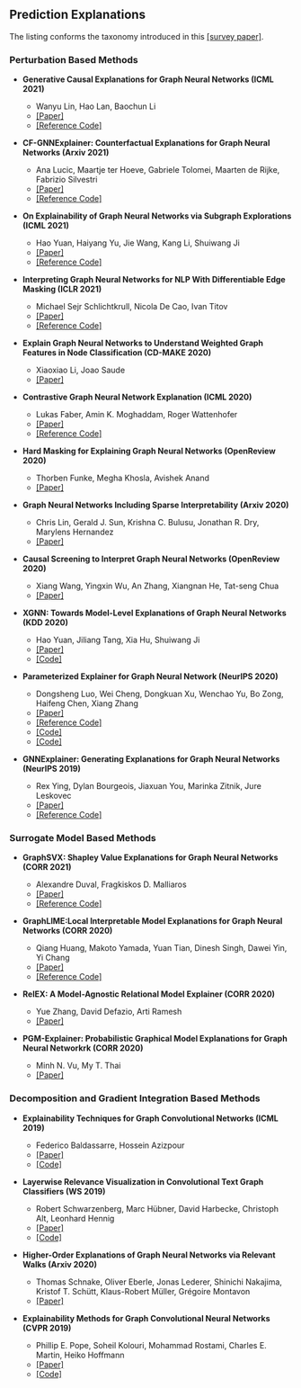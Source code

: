 ## Prediction Explanations

The listing conforms the taxonomy introduced in this [[survey paper]](https://arxiv.org/abs/2012.15445).

### Perturbation Based Methods

- **Generative Causal Explanations for Graph Neural Networks (ICML 2021)**
  - Wanyu Lin, Hao Lan, Baochun Li
  - [[Paper]](https://arxiv.org/abs/2104.06643)
  - [[Reference Code]](https://github.com/wanyu-lin/ICML2021-Gem)

- **CF-GNNExplainer: Counterfactual Explanations for Graph Neural Networks (Arxiv 2021)**
  - Ana Lucic, Maartje ter Hoeve, Gabriele Tolomei, Maarten de Rijke, Fabrizio Silvestri
  - [[Paper]](https://arxiv.org/abs/2102.03322)
  - [[Reference Code]](https://github.com/a-lucic/cf-gnnexplainer)

- **On Explainability of Graph Neural Networks via Subgraph Explorations (ICML 2021)**
  - Hao Yuan, Haiyang Yu, Jie Wang, Kang Li, Shuiwang Ji
  - [[Paper]](https://arxiv.org/abs/2102.05152)
  - [[Reference Code]](https://github.com/divelab/DIG)

- **Interpreting Graph Neural Networks for NLP With Differentiable Edge Masking (ICLR 2021)**
  - Michael Sejr Schlichtkrull, Nicola De Cao, Ivan Titov
  - [[Paper]](https://openreview.net/forum?id=WznmQa42ZAx)
  - [[Reference Code]](https://github.com/MichSchli/GraphMask)

- **Explain Graph Neural Networks to Understand Weighted Graph Features in Node Classification (CD-MAKE 2020)**
  - Xiaoxiao Li, Joao Saude
  - [[Paper]](https://arxiv.org/abs/2002.00514)

- **Contrastive Graph Neural Network Explanation (ICML 2020)**
  - Lukas Faber, Amin K. Moghaddam, Roger Wattenhofer
  - [[Paper]](https://arxiv.org/abs/2010.13663)
  - [[Reference Code]](https://github.com/lukasjf/contrastive-gnn-explanation)

- **Hard Masking for Explaining Graph Neural Networks (OpenReview 2020)**
  - Thorben Funke, Megha Khosla, Avishek Anand
  - [[Paper]](https://openreview.net/pdf?id=uDN8pRAdsoC)

- **Graph Neural Networks Including Sparse Interpretability (Arxiv 2020)**
  - Chris Lin, Gerald J. Sun, Krishna C. Bulusu, Jonathan R. Dry, Marylens Hernandez
  - [[Paper]](https://arxiv.org/abs/2007.00119)

- **Causal Screening to Interpret Graph Neural Networks (OpenReview 2020)**
  - Xiang Wang, Yingxin Wu, An Zhang, Xiangnan He, Tat-seng Chua
  - [[Paper]](https://openreview.net/forum?id=nzKv5vxZfge)

- **XGNN: Towards Model-Level Explanations of Graph Neural Networks (KDD 2020)**
  - Hao Yuan, Jiliang Tang, Xia Hu, Shuiwang Ji
  - [[Paper]](https://arxiv.org/abs/2006.02587)
  - [[Code]](https://github.com/rkoh-rq/XGNN)

- **Parameterized Explainer for Graph Neural Network (NeurIPS 2020)**
  - Dongsheng Luo, Wei Cheng, Dongkuan Xu, Wenchao Yu, Bo Zong, Haifeng Chen, Xiang Zhang
  - [[Paper]](https://arxiv.org/abs/2011.04573)
  - [[Reference Code]](https://github.com/flyingdoog/PGExplainer)
  - [[Code]](https://github.com/LarsHoldijk/RE-ParameterizedExplainerForGraphNeuralNetworks)
  - [[Code]](https://openreview.net/attachment?id=tt04glo-VrT&name=supplementary_material)

- **GNNExplainer: Generating Explanations for Graph Neural Networks (NeurIPS 2019)**
  - Rex Ying, Dylan Bourgeois, Jiaxuan You, Marinka Zitnik, Jure Leskovec
  - [[Paper]](https://arxiv.org/abs/1903.03894)
  - [[Reference Code]](https://github.com/RexYing/gnn-model-explainer)

### Surrogate Model Based Methods

- **GraphSVX: Shapley Value Explanations for Graph Neural Networks (CORR 2021)**
  - Alexandre Duval, Fragkiskos D. Malliaros
  - [[Paper]](https://arxiv.org/abs/2104.10482)
  - [[Reference Code]](https://github.com/AlexDuvalinho/GraphSVX)

- **GraphLIME:Local Interpretable Model Explanations for Graph Neural Networks (CORR 2020)**
  - Qiang Huang, Makoto Yamada, Yuan Tian, Dinesh Singh, Dawei Yin, Yi Chang
  - [[Paper]](https://arxiv.org/pdf/2001.06216.pdf)
  - [[Reference Code]](https://github.com/WilliamCCHuang/GraphLIME)

- **RelEX: A Model-Agnostic Relational Model Explainer (CORR 2020)**
  - Yue Zhang, David Defazio, Arti Ramesh
  - [[Paper]](https://arxiv.org/abs/2006.00305)

- **PGM-Explainer: Probabilistic Graphical Model Explanations for Graph Neural Networkrk (CORR 2020)**
  - Minh N. Vu, My T. Thai
  - [[Paper]](https://arxiv.org/pdf/2010.05788.pdf)

### Decomposition and Gradient Integration Based Methods

- **Explainability Techniques for Graph Convolutional Networks (ICML 2019)**
  - Federico Baldassarre, Hossein Azizpour
  - [[Paper]](https://arxiv.org/abs/1905.13686)
  - [[Code]](https://github.com/baldassarreFe/graph-network-explainability)

- **Layerwise Relevance Visualization in Convolutional Text Graph Classifiers (WS 2019)**
  - Robert Schwarzenberg, Marc Hübner, David Harbecke, Christoph Alt, Leonhard Hennig
  - [[Paper]](https://arxiv.org/abs/1909.10911v1)
  - [[Code]](https://github.com/DFKI-NLP/lrv)

- **Higher-Order Explanations of Graph Neural Networks via Relevant Walks (Arxiv 2020)**
  - Thomas Schnake, Oliver Eberle, Jonas Lederer, Shinichi Nakajima, Kristof T. Schütt, Klaus-Robert Müller, Grégoire Montavon
  - [[Paper]](https://arxiv.org/abs/2006.03589)

- **Explainability Methods for Graph Convolutional Neural Networks (CVPR 2019)**
  - Phillip E. Pope, Soheil Kolouri, Mohammad Rostami, Charles E. Martin, Heiko Hoffmann
  - [[Paper]](https://openaccess.thecvf.com/content_CVPR_2019/html/Pope_Explainability_Methods_for_Graph_Convolutional_Neural_Networks_CVPR_2019_paper.html)
  - [[Code]](https://github.com/ndey96/GCNN-Explainability)
